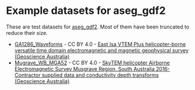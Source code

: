 # Example datasets for aseg_gdf2

These are test datasets for [aseg_gdf2](http://github.com/kinverarity1/aseg_gdf2). Most of them have been truncated to reduce their size.

- [GA1286_Waveforms](3bcfc711) - CC BY 4.0 - [East Isa VTEM Plus helicopter-borne versatile time domain electromagnetic and magnetic geophysical survey (Geoscience Australia)](https://ecat.ga.gov.au/geonetwork/srv/eng/catalog.search#/metadata/3bcfc711-6549-400d-b3a2-9deb8ac90825)
- [Mugrave_WB_MGA52](9a13704a) - CC BY 4.0 - [SkyTEM helicopter Airborne Electromagnetic Survey Musgrave Region, South Australia 2016- Contractor supplied data and conductivity depth transforms (Geoscience Australia)](https://ecat.ga.gov.au/geonetwork/srv/eng/catalog.search#/metadata/9a13704a-918c-4713-83fd-6c1a4b36ac9f)